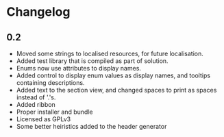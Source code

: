 

# Changelog

## 0.2

* Moved some strings to localised resources, for future localisation.
* Added test library that is compiled as part of solution.
* Enums now use attributes to display names.
* Added control to display enum values as display names, and tooltips containing descriptions.
* Added text to the section view, and changed spaces to print as spaces instead of '.'s.
* Added ribbon
* Proper installer and bundle
* Licensed as GPLv3
* Some better heiristics added to the header generator



